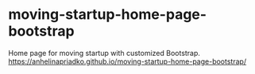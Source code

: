 # moving-startup-home-page-bootstrap

Home page for moving startup with customized Bootstrap.
 https://anhelinapriadko.github.io/moving-startup-home-page-bootstrap/
